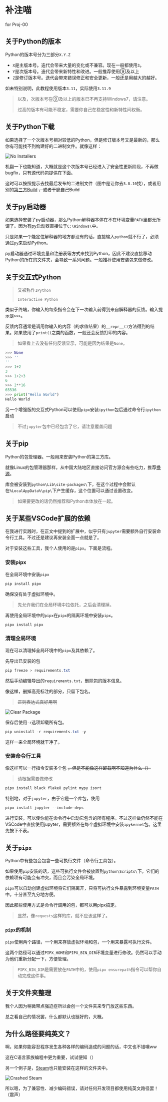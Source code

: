 # 补注喵

for Proj-00

## 关于Python的版本

Python的版本号分为三部分`X.Y.Z`

- `X`是主版本号。迭代会带来大量的变化或不兼容。现在一般都使用`3`。  
- `Y`是次版本号。迭代会带来新特性和改进。一般推荐使用⑨及以上  
- `Z`是修订版本号。迭代会带来错误修正和安全更新，一般还是用越大的越好。  

如未特别说明，此教程使用版本`3.11`，实际使用`3.11.9`

> 以及，次版本号在⑨及以上的版本已不再支持Windows7，请注意。
>
> 过高的版本有可能不稳定，需要你自己在稳定性和新特性间权衡。

## 关于Python下载

如果选择了一个次版本号相对较低的Python，但是修订版本号又是最新的，那么你有可能找不到构建好的二进制文件。就像这样：

![No Installers](./static/no_installer_provided.png)

机翻一下也能知道，大概就是这个次版本号已经进入了安全性更新阶段，不再做bugfix，只有源代码包提供在下面。

这时可以按照提示去找最后发布的二进制文件（图中是让你去`3.8.10`找），或者用别的[第三方Build](https://github.com/adang1345/PythonWindows) ~~，或者干脆自己Build~~

## 关于py启动器

如果选择安装了py启动器，那么Python解释器本体在不在环境变量`PATH`里都无所谓了。因为有py启动器直接位于`C:\Windows\`中。

只是如果一个能定位解释器的地方都没有的话，直接输入`python`就不行了，必须通过`py`来启动Python。

py启动器通过环境变量和注册表等方式来找到Python，因此不建议直接移动Python的所在的文件夹，会导致一系列问题。一般推荐使用安装包来做修改。

## 关于交互式Python

> 又被称作`IPython`
>
> `Interactive Python`

类似于终端，你输入的每条指令会在下一次输入前得到来自解释器的反馈。输入提示是`>>>`。

反馈内容通常是调用你输入的内容（的求值结果）的`__repr__()`方法得到的结果。如果使用了`print()`之类的函数，一般还会反馈打印的内容。

> 如果看上去没有任何反馈显示，可能是因为结果是`None`。

```python
>>> None
>>> ''
''
>>> 1+2
3
>>> 1+2+3
6
>>> 2**16
65536
>>> print("Hello World")
Hello World
```

另一个增强版的交互式Python可以使用`pipx`安装`ipython`包后通过命令行`ipython`启动
> 不过`jupyter`包中已经包含了它，请注意覆盖问题

## 关于pip

Python的包管理器。一般用来安装Python的第三方库。

就像Linux的包管理器那样，从中国大陆地区直接访问官方源会有些吃力，推荐[换源](https://mirrors.tuna.tsinghua.edu.cn/help/pypi/)。

库会被安装到`python\Lib\site-packages\`下，在这个过程中会默认在`%LocalAppData%\pip\`下产生缓存，这个位置可以通过设置改变。  

> 如果要更改的话仍然推荐和Python本体放在一起。

## 关于某些VSCode扩展的依赖

在我进行实践时，在正文中提到的扩展中，似乎只有`jupyter`需要额外自行安装命令行工具。不过还是建议再安装全面一点就是了。

对于安装这些工具，我个人使用的是`pipx`。下面是流程。

### 安装pipx

在全局环境中安装`pipx`

```powershell
pip install pipx
```

确保没有处于虚拟环境中。

> 先允许我们在全局环境中拉依托，之后会清理掉。

再使用全局环境中的`pipx`在`pipx`的隔离环境中安装`pipx`。

```powershell
pipx install pipx
```

### 清理全局环境

现在可以清理掉全局环境中的`pipx`及其依赖了。

先导出已安装的包

```powershell
pip freeze > requirements.txt
```

然后手动编辑导出的`requirements.txt`，删除包的版本信息。  

像这样，删掉高亮标注的部分，只留下包名。

> ~~正则表达式真好用啊~~

![Clear Package](./static/clear_package.png)

保存后使用`-r`选项卸载所有包。

```powershell
pip uninstall -r requirements.txt -y
```

这样一来全局环境就干净了。

### 安装命令行工具

像这样可以一行指令安装多个包 ~~，但是不能像这样卸载啊不知道为什么（）~~

> 请根据需要做修改

```powershell
pipx install black flake8 pylint mypy isort
```

特别地，对于`jupyter`，由于它是一个库包，使用

```powershell
pipx install jupyter --include-deps
```

进行安装，可以使你能在命令行中启动它包含的所有程序。不过这样做仍然不能在VSCode中直接使用jupyter，需要额外在每个虚拟环境中安装`ipykernel`包。这里先按下不表。

## 关于`pipx`

Python中有些包会包含一些可执行文件（命令行工具包）。

如果使用`pip`安装的话，这些可执行文件会被放置到`python\Scripts\`下。它们的依赖项有可能会有冲突，而且会污染全局环境。

`pipx`可以自动创建虚拟环境将它们隔离开，只将可执行文件暴露到环境变量`PATH`中。十分甚至九分地方便。  

因此那些使用方式是命令行调用的包，都可以用pipx搞定。

> 显然，像`requests`这样的库，就不应该这样了。

### `pipx`的机制

`pipx`使用两个路径，一个用来存放虚拟环境和包，一个用来暴露可执行文件。  

这两个路径可以通过`PIPX_HOME`和`PIPX_BIN_DIR`环境变量进行修改。仍然可以手动为他们重新分配一下，方便管理。

> `PIPX_BIN_DIR`是需要放在`PATH`中的，使用`pipx ensurepath`指令可以帮你自动完成这件事。

## 关于文件夹整理

我个人因为稍微带点强迫症所以会创一个文件夹来专门放这些东西。  

总之看自己的情况罢，什么都默认也挺好的，大概。

## 为什么路径要纯英文？

啊，如果你能容忍程序发生各种各样的编码造成的问题的话，中文也不错噢ww

这在C语言家族编程中更为重要，试试便知（）  

另一个例子是，[Steam](https://s.team)也只能安装在这样的文件夹中。

![Crashed Steam](./static/steam_not_ascii_path.png)  

所以嗯，为了兼容性、减少编码错误，请对任何开发项目都使用纯英文路径罢！（震声）  

